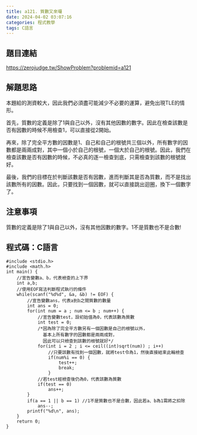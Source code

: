```yaml
---
title: a121. 質數又來囉
date: 2024-04-02 03:07:16
categories: 程式教學
tags: C語言
---
```

## 題目連結
https://zerojudge.tw/ShowProblem?problemid=a121

## 解題思路
本題給的測資較大，因此我們必須盡可能減少不必要的運算，避免出現TLE的情形。

首先，質數的定義是除了1與自己以外，沒有其他因數的數字。因此在檢查該數是否有因數的時候不用檢查1，可以直接從2開始。

再來，除了完全平方數的因數是1、自己和自己的根號共三個以外，所有數字的因數都是兩兩成對，其中一個小於自己的根號，一個大於自己的根號。因此，我們在檢查該數是否有因數的時候，不必真的逐一檢查到底，只需檢查到該數的根號就好。

最後，我們的目標在於判斷該數是否有因數，進而判斷其是否為質數，而不是找出該數所有的因數。因此，只要找到一個因數，就可以直接跳出迴圈，換下一個數字了。

<!-- more -->

## 注意事項
質數的定義是除了1與自己以外，沒有其他因數的數字。1不是質數也不是合數!

## 程式碼：C語言
```C==
#include <stdio.h>
#include <math.h>
int main() {
    //宣告變數a、b，代表檢查的上下界
    int a,b;
    //使用EOF寫法判斷程式執行的條件
    while(scanf("%d%d", &a, &b) != EOF) {
        //宣告變數ans，代表a到b之間質數的數量
        int ans = 0;
        for(int num = a ; num <= b ; num++) {
            //宣告變數test，設初始值為0，代表該數為質數
            int test = 0;
            /*因為除了完全平方數另有一個因數是自己的根號以外，
              基本上所有數字的因數都是兩兩成對，
              因此可以只檢查到該數的根號就好*/
            for(int i = 2 ; i <= ceil((int)sqrt(num)) ; i++)
                //只要該數有找到一個因數，就將test令為1，然後直接結束此輪檢查
                if(num%i == 0) {
                    test++;
                    break;
                }
            //若test經檢查後仍為0，代表該數為質數
            if(test == 0)
                ans++;
        }
        if(a == 1 || b == 1) //1不是質數也不是合數，因此若a、b為1需將之扣除
            ans--;
        printf("%d\n", ans);
    }
    return 0;
}
```
